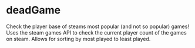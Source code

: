 # deadGame
Check the player base of steams most popular (and not so popular) games!
Uses the steam games API to check the current player count of the games on steam. Allows for sorting by most played to least played.
